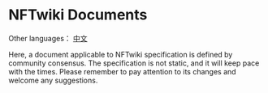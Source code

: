 # NFTwiki Documents

Other languages： [中文](README_CN.md)

Here, a document applicable to NFTwiki specification is defined by community consensus. 
The specification is not static, and it will keep pace with the times. 
Please remember to pay attention to its changes and welcome any suggestions.
